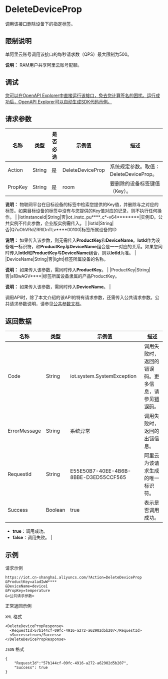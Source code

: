 # DeleteDeviceProp

调用该接口删除设备下的指定标签。

## 限制说明

单阿里云账号调用该接口的每秒请求数（QPS）最大限制为500。

**说明：** RAM用户共享阿里云账号配额。

## 调试

[您可以在OpenAPI Explorer中直接运行该接口，免去您计算签名的困扰。运行成功后，OpenAPI Explorer可以自动生成SDK代码示例。](https://api.aliyun.com/#product=Iot&api=DeleteDeviceProp&type=RPC&version=2018-01-20)

## 请求参数

|名称|类型|是否必选|示例值|描述|
|--|--|----|---|--|
|Action|String|是|DeleteDeviceProp|系统规定参数。取值：DeleteDeviceProp。 |
|PropKey|String|是|room|要删除的设备标签键值（Key）。

 **说明：** 物联网平台在目标设备的标签中检索您提供的Key值，并删除与之对应的标签。如果目标设备的标签中没有与您提供的Key值对应的记录，则不执行任何操作。 |
|IotInstanceId|String|否|iot\_instc\_pu\*\*\*\*\_c\*-v64\*\*\*\*\*\*\*\*|实例ID。公共实例不传此参数，企业版实例需传入。 |
|IotId|String|否|Q7uOhVRdZRRlDnTLv\*\*\*\*00100|标签所属设备的ID

 **说明：** 如果传入该参数，则无需传入**ProductKey**和**DeviceName**。**IotId**作为设备唯一标识符，和**ProductKey**与**DeviceName**组合是一一对应的关系。如果您同时传入**IotId**和**ProductKey**与**DeviceName**组合，则以**IotId**为准。 |
|DeviceName|String|否|light|标签所属设备的名称。

 **说明：** 如果传入该参数，需同时传入**ProductKey**。 |
|ProductKey|String|否|a1BwAGV\*\*\*\*|标签所属设备隶属的产品ProductKey。

 **说明：** 如果传入该参数，需同时传入**DeviceName**。 |

调用API时，除了本文介绍的该API的特有请求参数，还需传入公共请求参数。公共请求参数说明，请参见[公共参数文档](~~30561~~)。

## 返回数据

|名称|类型|示例值|描述|
|--|--|---|--|
|Code|String|iot.system.SystemException|调用失败时，返回的错误码。更多信息，请参见[错误码](~~87387~~)。 |
|ErrorMessage|String|系统异常|调用失败时，返回的出错信息。 |
|RequestId|String|E55E50B7-40EE-4B6B-8BBE-D3ED55CCF565|阿里云为该请求生成的唯一标识符。 |
|Success|Boolean|true|表示是否调用成功。

 -   **true**：调用成功。
-   **false**：调用失败。 |

## 示例

请求示例

```
https://iot.cn-shanghai.aliyuncs.com/?Action=DeleteDeviceProp
&ProductKey=aladIwW****
&DeviceName=device1
&PropKey=temperature
&<公共请求参数>
```

正常返回示例

`XML` 格式

```
<DeleteDevicePropResponse>
  <RequestId>57b144cf-09fc-4916-a272-a62902d5b207</RequestId>
  <Success>true</Success>
</DeleteDevicePropResponse>
```

`JSON` 格式

```
{
    "RequestId":"57b144cf-09fc-4916-a272-a62902d5b207",
    "Success": true
}
```

